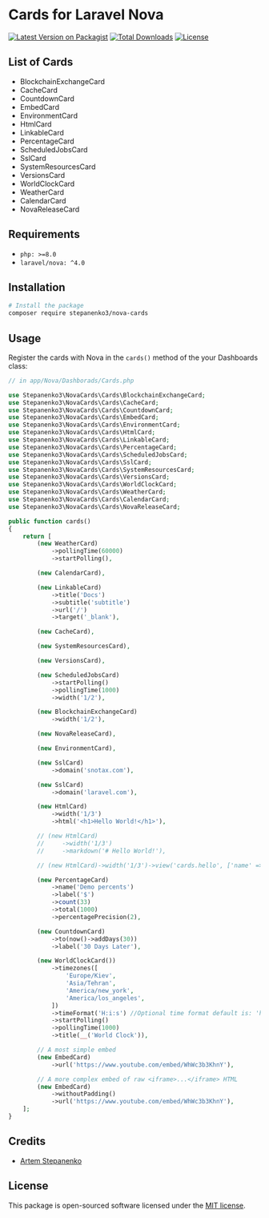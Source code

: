 # Cards for Laravel Nova

[![Latest Version on Packagist](https://img.shields.io/packagist/v/stepanenko3/nova-cards.svg?style=flat-square)](https://packagist.org/packages/stepanenko3/nova-cards)
[![Total Downloads](https://img.shields.io/packagist/dt/stepanenko3/nova-cards.svg?style=flat-square)](https://packagist.org/packages/stepanenko3/nova-cards)
[![License](https://poser.pugx.org/stepanenko3/nova-cards/license)](https://packagist.org/packages/stepanenko3/nova-cards)

## List of Cards

- BlockchainExchangeCard
- CacheCard
- CountdownCard
- EmbedCard
- EnvironmentCard
- HtmlCard
- LinkableCard
- PercentageCard
- ScheduledJobsCard
- SslCard
- SystemResourcesCard
- VersionsCard
- WorldClockCard
- WeatherCard
- CalendarCard
- NovaReleaseCard

## Requirements

- `php: >=8.0`
- `laravel/nova: ^4.0`

## Installation

```bash
# Install the package
composer require stepanenko3/nova-cards
```

## Usage
Register the cards with Nova in the `cards()` method of the your Dashboards class:

```php
// in app/Nova/Dashborads/Cards.php

use Stepanenko3\NovaCards\Cards\BlockchainExchangeCard;
use Stepanenko3\NovaCards\Cards\CacheCard;
use Stepanenko3\NovaCards\Cards\CountdownCard;
use Stepanenko3\NovaCards\Cards\EmbedCard;
use Stepanenko3\NovaCards\Cards\EnvironmentCard;
use Stepanenko3\NovaCards\Cards\HtmlCard;
use Stepanenko3\NovaCards\Cards\LinkableCard;
use Stepanenko3\NovaCards\Cards\PercentageCard;
use Stepanenko3\NovaCards\Cards\ScheduledJobsCard;
use Stepanenko3\NovaCards\Cards\SslCard;
use Stepanenko3\NovaCards\Cards\SystemResourcesCard;
use Stepanenko3\NovaCards\Cards\VersionsCard;
use Stepanenko3\NovaCards\Cards\WorldClockCard;
use Stepanenko3\NovaCards\Cards\WeatherCard;
use Stepanenko3\NovaCards\Cards\CalendarCard;
use Stepanenko3\NovaCards\Cards\NovaReleaseCard;

public function cards()
{
    return [
        (new WeatherCard)
            ->pollingTime(60000)
            ->startPolling(),

        (new CalendarCard),

        (new LinkableCard)
            ->title('Docs')
            ->subtitle('subtitle')
            ->url('/')
            ->target('_blank'),

        (new CacheCard),

        (new SystemResourcesCard),

        (new VersionsCard),

        (new ScheduledJobsCard)
            ->startPolling()
            ->pollingTime(1000)
            ->width('1/2'),

        (new BlockchainExchangeCard)
            ->width('1/2'),

        (new NovaReleaseCard),

        (new EnvironmentCard),

        (new SslCard)
            ->domain('snotax.com'),

        (new SslCard)
            ->domain('laravel.com'),

        (new HtmlCard)
            ->width('1/3')
            ->html('<h1>Hello World!</h1>'),

        // (new HtmlCard)
        //     ->width('1/3')
        //     ->markdown('# Hello World!'),

        // (new HtmlCard)->width('1/3')->view('cards.hello', ['name' => 'World']),

        (new PercentageCard)
            ->name('Demo percents')
            ->label('$')
            ->count(33)
            ->total(1000)
            ->percentagePrecision(2),

        (new CountdownCard)
            ->to(now()->addDays(30))
            ->label('30 Days Later'),

        (new WorldClockCard())
            ->timezones([
                'Europe/Kiev',
                'Asia/Tehran',
                'America/new_york',
                'America/los_angeles',
            ])
            ->timeFormat('H:i:s') //Optional time format default is: 'h:i:s'
            ->startPolling()
            ->pollingTime(1000)
            ->title(__('World Clock')),

        // A most simple embed
        (new EmbedCard)
            ->url('https://www.youtube.com/embed/WhWc3b3KhnY'),

        // A more complex embed of raw <iframe>...</iframe> HTML
        (new EmbedCard)
            ->withoutPadding()
            ->url('https://www.youtube.com/embed/WhWc3b3KhnY'),
    ];
}
```

## Credits

- [Artem Stepanenko](https://github.com/stepanenko3)

## License

This package is open-sourced software licensed under the [MIT license](LICENSE.md).
